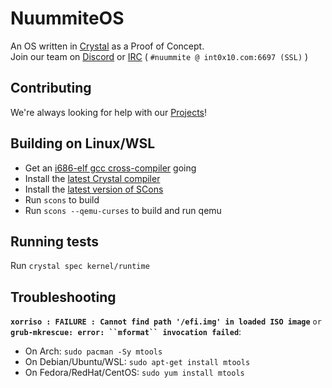 # NuummiteOS

An OS written in [Crystal][crystal_home] as a Proof of Concept.   
Join our team on [Discord][discord] or [IRC][webchat] ( `#nuummite @ int0x10.com:6697 (SSL)` )

## Contributing

We're always looking for help with our [Projects][projects]!

## Building on Linux/WSL

- Get an [i686-elf gcc cross-compiler][cross_cc] going
- Install the [latest Crystal compiler][crystal_compiler]
- Install the [latest version of SCons][scons]
- Run `scons` to build
- Run `scons --qemu-curses` to build and run qemu

## Running tests

Run `crystal spec kernel/runtime`

## Troubleshooting

**`xorriso : FAILURE : Cannot find path '/efi.img' in loaded ISO image`** `or`   
**`grub-mkrescue: error: ``mformat`` invocation failed`**:

* On Arch: `sudo pacman -Sy mtools`
* On Debian/Ubuntu/WSL: `sudo apt-get install mtools`
* On Fedora/RedHat/CentOS: `sudo yum install mtools`

[cross_cc]: http://wiki.osdev.org/GCC_Cross-Compiler
[crystal_home]: https://crystal-lang.org
[crystal_compiler]: https://crystal-lang.org/docs/installation/index.html
[discord]: https://discord.gg/nmESdX8
[webchat]: http://int0x10.com/webchat?nick=&channels=nuummite%2Cprogramming%2C%23chat
[scons]: http://scons.org/
[projects]: https://github.com/TheKernelCorp/NuummiteOS/projects
